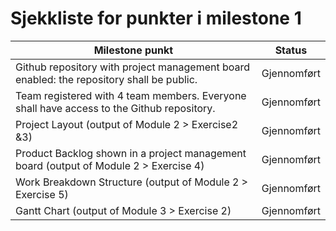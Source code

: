 # Sjekkliste for punkter i milestone 1

|                                      Milestone punkt                                      |     Status     |
|-------------------------------------------------------------------------------------------|----------------|
| Github repository with project management board enabled: the repository shall be public.  | Gjennomført    |
| Team registered with 4 team members. Everyone shall have access to the Github repository. | Gjennomført    |
| Project Layout (output of Module 2 > Exercise2 &3)                                        | Gjennomført    |
| Product Backlog shown in a project management board (output of Module 2 > Exercise 4)     | Gjennomført    |
| Work Breakdown Structure (output of Module 2 > Exercise 5)                                | Gjennomført    |
| Gantt Chart (output of Module 3 > Exercise 2)                                             | Gjennomført    | 